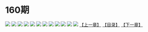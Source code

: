 # 160期
![](https://mao.mhtupian.com/uploads/img/7563/74827/001.jpg)
![](https://mao.mhtupian.com/uploads/img/7563/74827/002.jpg)
![](https://mao.mhtupian.com/uploads/img/7563/74827/003.jpg)
![](https://mao.mhtupian.com/uploads/img/7563/74827/004.jpg)
![](https://mao.mhtupian.com/uploads/img/7563/74827/005.jpg)
![](https://mao.mhtupian.com/uploads/img/7563/74827/006.jpg)
![](https://mao.mhtupian.com/uploads/img/7563/74827/007.jpg)
![](https://mao.mhtupian.com/uploads/img/7563/74827/008.jpg)
![](https://mao.mhtupian.com/uploads/img/7563/74827/009.jpg)
![](https://mao.mhtupian.com/uploads/img/7563/74827/010.jpg)
![](https://mao.mhtupian.com/uploads/img/7563/74827/011.jpg)
![](https://mao.mhtupian.com/uploads/img/7563/74827/012.jpg)
[【上一章】](./122.md)
[【目录】](./README.md)
[【下一章】](./124.md)
